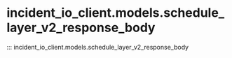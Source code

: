 # incident_io_client.models.schedule_layer_v2_response_body

::: incident_io_client.models.schedule_layer_v2_response_body